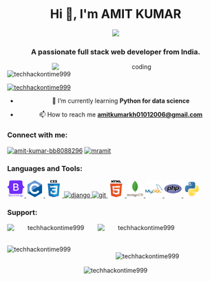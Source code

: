 <h1 align="center">Hi 👋, I'm AMIT KUMAR</h1>
<div align="center"> <img src="https://images.app.goo.gl/LbspDzYndDGQXY5d8"</div>
<h3 align="center">A passionate full stack web developer from India.</h3>
<img align="right"width="400"Alt="coding" src="https://github.com/user-attachments/assets/200188e5-7ae5-4f80-8820-2cc59c626843"
>
<p align="left"> <img src="https://komarev.com/ghpvc/?username=techhackontime999&label=Profile%20views&color=0e75b6&style=flat" alt="techhackontime999" /> </p>

<p align="left"> <a href="https://github.com/ryo-ma/github-profile-trophy"><img src="https://github-profile-trophy.vercel.app/?username=techhackontime999" alt="techhackontime999" /></a> </p>

- 🌱 I’m currently learning **Python for data science**

- 📫 How to reach me **amitkumarkh01012006@gmail.com**

<h3 align="left">Connect with me:</h3>
<p align="left">
<a href="https://linkedin.com/in/amit-kumar-bb8088296" target="blank"><img align="center" src="https://raw.githubusercontent.com/rahuldkjain/github-profile-readme-generator/master/src/images/icons/Social/linked-in-alt.svg" alt="amit-kumar-bb8088296" height="30" width="40" /></a>
<a href="https://www.leetcode.com/mramit" target="blank"><img align="center" src="https://raw.githubusercontent.com/rahuldkjain/github-profile-readme-generator/master/src/images/icons/Social/leet-code.svg" alt="mramit" height="30" width="40" /></a>
</p>

<h3 align="left">Languages and Tools:</h3>
<p align="left"> <a href="https://getbootstrap.com" target="_blank" rel="noreferrer"> <img src="https://raw.githubusercontent.com/devicons/devicon/master/icons/bootstrap/bootstrap-plain-wordmark.svg" alt="bootstrap" width="40" height="40"/> </a> <a href="https://www.cprogramming.com/" target="_blank" rel="noreferrer"> <img src="https://raw.githubusercontent.com/devicons/devicon/master/icons/c/c-original.svg" alt="c" width="40" height="40"/> </a> <a href="https://www.w3schools.com/css/" target="_blank" rel="noreferrer"> <img src="https://raw.githubusercontent.com/devicons/devicon/master/icons/css3/css3-original-wordmark.svg" alt="css3" width="40" height="40"/> </a> <a href="https://www.djangoproject.com/" target="_blank" rel="noreferrer"> <img src="https://cdn.worldvectorlogo.com/logos/django.svg" alt="django" width="40" height="40"/> </a> <a href="https://git-scm.com/" target="_blank" rel="noreferrer"> <img src="https://www.vectorlogo.zone/logos/git-scm/git-scm-icon.svg" alt="git" width="40" height="40"/> </a> <a href="https://www.w3.org/html/" target="_blank" rel="noreferrer"> <img src="https://raw.githubusercontent.com/devicons/devicon/master/icons/html5/html5-original-wordmark.svg" alt="html5" width="40" height="40"/> </a> <a href="https://www.mongodb.com/" target="_blank" rel="noreferrer"> <img src="https://raw.githubusercontent.com/devicons/devicon/master/icons/mongodb/mongodb-original-wordmark.svg" alt="mongodb" width="40" height="40"/> </a> <a href="https://www.mysql.com/" target="_blank" rel="noreferrer"> <img src="https://raw.githubusercontent.com/devicons/devicon/master/icons/mysql/mysql-original-wordmark.svg" alt="mysql" width="40" height="40"/> </a> <a href="https://www.php.net" target="_blank" rel="noreferrer"> <img src="https://raw.githubusercontent.com/devicons/devicon/master/icons/php/php-original.svg" alt="php" width="40" height="40"/> </a> <a href="https://www.python.org" target="_blank" rel="noreferrer"> <img src="https://raw.githubusercontent.com/devicons/devicon/master/icons/python/python-original.svg" alt="python" width="40" height="40"/> </a> </p>

<h3 align="left">Support:</h3>
<p><a href="https://www.buymeacoffee.com/techhackontime999"> <img align="left" src="https://cdn.buymeacoffee.com/buttons/v2/default-yellow.png" height="50" width="210" alt="techhackontime999" /></a><a href="https://ko-fi.com/techhackontime999"> <img align="left" src="https://cdn.ko-fi.com/cdn/kofi3.png?v=3" height="50" width="210" alt="techhackontime999" /></a></p><br><br>

<p><img align="left" src="https://github-readme-stats.vercel.app/api/top-langs?username=techhackontime999&show_icons=true&locale=en&layout=compact" alt="techhackontime999" /></p>

<p>&nbsp;<img align="center" src="https://github-readme-stats.vercel.app/api?username=techhackontime999&show_icons=true&locale=en" alt="techhackontime999" /></p>

<p><img align="center" src="https://github-readme-streak-stats.herokuapp.com/?user=techhackontime999&" alt="techhackontime999" /></p>
